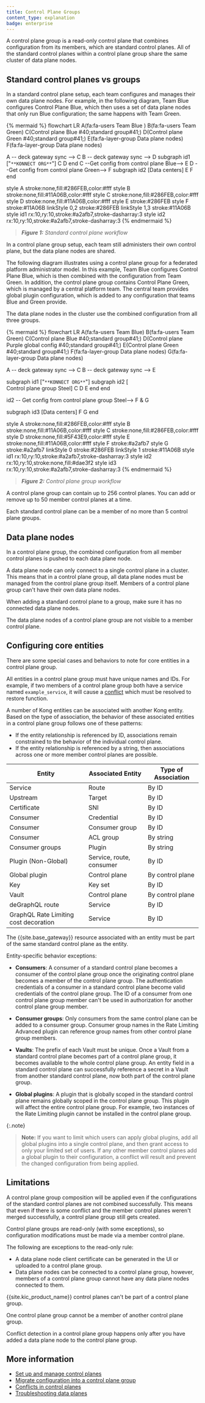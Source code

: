```yaml
---
title: Control Plane Groups
content_type: explanation
badge: enterprise
---
```


A control plane group is a read-only control plane that combines configuration from
its members, which are standard control planes. All of the standard control planes within a 
control plane group share the same cluster of data plane nodes. 

## Standard control planes vs groups

In a standard control plane setup, each team configures and manages their own data plane nodes.
For example, in the following diagram, Team Blue configures Control Plane Blue, which then uses a set of data plane nodes that only run Blue configuration; the same happens with Team Green.

<!--vale off-->
{% mermaid %}
flowchart LR
  A(fa:fa-users Team Blue )
  B(fa:fa-users Team Green)
  C(Control plane Blue
  #40;standard group#41;)
  D(Control plane Green
  #40;standard group#41;)
  E(fa:fa-layer-group Data plane nodes)
  F(fa:fa-layer-group Data plane nodes)


  A -- deck gateway sync --> C
  B -- deck gateway sync --> D
  subgraph id1 ["`**KONNECT ORG**`"]
  C
  D
  end
  C --Get config from 
  control plane Blue--> E
  D --Get config from 
  control plane Green--> F
  subgraph id2 [Data centers]
  E
  F
  end
  
  style A stroke:none,fill:#286FEB,color:#fff
  style B stroke:none,fill:#11A06B,color:#fff
  style C stroke:none,fill:#286FEB,color:#fff
  style D stroke:none,fill:#11A06B,color:#fff
  style E stroke:#286FEB
  style F stroke:#11A06B
  linkStyle 0,2 stroke:#286FEB
  linkStyle 1,3 stroke:#11A06B
  style id1 rx:10,ry:10,stroke:#a2afb7,stroke-dasharray:3
  style id2 rx:10,ry:10,stroke:#a2afb7,stroke-dasharray:3
{% endmermaid %}
<!--vale on-->

> _**Figure 1:** Standard control plane workflow_

In a control plane group setup, each team still administers their own control plane, but the data plane nodes are shared. 

The following diagram illustrates using a control plane group for a federated platform administrator model. In this example, Team Blue configures Control Plane Blue, which is then combined with the configuration from Team Green. In addition, the control plane group contains Control Plane Green, which is managed by a central platform team. The central team provides global plugin configuration, which is added to any configuration that teams Blue and Green provide.

The data plane nodes in the cluster use the combined configuration from all three groups.

<!--vale off-->
{% mermaid %}
flowchart LR
  A(fa:fa-users Team Blue)
  B(fa:fa-users Team Green)
  C(Control plane Blue
  #40;standard group#41;)
  D(Control plane Purple
    global config
    #40;standard group#41;)
  E(Control plane Green
   #40;standard group#41;)
  F(fa:fa-layer-group Data plane nodes)
  G(fa:fa-layer-group Data plane nodes)

  A -- deck gateway sync --> C
  B -- deck gateway sync --> E

  subgraph id1 ["`**KONNECT ORG**`"]
    subgraph id2 [<br>Control plane group Steel]
    C
    D
    E
    end
  end

  id2 -- Get config from 
  control plane group
  Steel--> F & G

  subgraph id3 [Data centers]
  F
  G
  end

  style A stroke:none,fill:#286FEB,color:#fff
  style B stroke:none,fill:#11A06B,color:#fff
  style C stroke:none,fill:#286FEB,color:#fff
  style D stroke:none,fill:#5F43E9,color:#fff
  style E stroke:none,fill:#11A06B,color:#fff
  style F stroke:#a2afb7
  style G stroke:#a2afb7
  linkStyle 0 stroke:#286FEB
  linkStyle 1 stroke:#11A06B
  style id1 rx:10,ry:10,stroke:#a2afb7,stroke-dasharray:3
  style id2 rx:10,ry:10,stroke:none,fill:#dae3f2
  style id3 rx:10,ry:10,stroke:#a2afb7,stroke-dasharray:3
{% endmermaid %}
<!--vale on-->

> _**Figure 2:** Control plane group workflow_

A control plane group can contain up to 256 control planes. 
You can add or remove up to 50 member control planes at a time.

Each standard control plane can be a member of no more than 5 control plane groups.

## Data plane nodes

In a control plane group, the combined configuration from all member control planes is pushed to each data plane node.

A data plane node can only connect to a single control plane in a cluster.
This means that in a control plane group, all data plane nodes must be managed from the control plane group itself. 
Members of a control plane group can't have their own data plane nodes. 

When adding a standard control plane to a group, make sure it has no connected data plane nodes.

The data plane nodes of a control plane group are not visible to a member control plane.

## Configuring core entities

There are some special cases and behaviors to note for core entities in a control plane group.

All entities in a control plane group must have unique names and IDs. 
For example, if two members of a control plane group both have a service named `example_service`, 
it will cause a [conflict](/konnect/gateway-manager/control-plane-groups/conflicts/) which must be resolved to restore function.

A number of Kong entities can be associated with another Kong entity.
Based on the type of association, the behavior of these associated entities in a control plane group follows one of these patterns:
* If the entity relationship is referenced by ID, associations remain constrained to the behavior of the individual control plane.
* If the entity relationship is referenced by a string, then associations across one or more member control planes are possible.

Entity | Associated Entity | Type of Association
-------|-------------------|--------------------
Service | Route | By ID
Upstream | Target | By ID
Certificate | SNI | By ID
Consumer | Credential | By ID
Consumer | Consumer group | By ID
Consumer | ACL group | By string
Consumer groups | Plugin | By string
Plugin (Non-Global) | Service, route, consumer | By ID
Global plugin | Control plane | By control plane
Key | Key set | By ID
Vault | Control plane| By control plane
deGraphQL route | Service | By ID
GraphQL Rate Limiting cost decoration | Service | By ID

The {{site.base_gateway}} resource associated with an entity must be part of the same standard control plane as the entity.

Entity-specific behavior exceptions:
* **Consumers**: A consumer of a standard control plane becomes a consumer of the control plane group once the originating 
control plane becomes a member of the control plane group.
The authentication credentials of a consumer in a standard control plane become valid credentials of the control plane group.
The ID of a consumer from one control plane group member can't be used in authorization for another control plane group member.

* **Consumer groups**: Only consumers from the same control plane can be added to a consumer group.
Consumer group names in the Rate Limiting Advanced plugin can reference group names from other control plane group members.

* **Vaults**: The prefix of each Vault must be unique.
Once a Vault from a standard control plane becomes part of a control plane group, it becomes available to the whole control plane group.
An entity field in a standard control plane can successfully reference a secret in a Vault from another standard control plane, now both part of the control plane group.

* **Global plugins**: A plugin that is globally scoped in the standard control plane remains globally scoped in the control plane group. 
This plugin will affect the entire control plane group.
For example, two instances of the Rate Limiting plugin cannot be installed in the control plane group.

{:.note}
> **Note:** If you want to limit which users can apply global plugins, add all global plugins into a single control plane, and then grant access to only your limited set of users. If any other member control planes add a global plugin to their configuration, a conflict will result and prevent the changed configuration from being applied.

## Limitations

A control plane group composition will be applied even if the configurations of the standard control planes are not combined successfully. 
This means that even if there is some conflict and the member control planes weren't merged successfully, a control plane group still gets created.

Control plane groups are read-only (with some exceptions), so configuration modifications must be made via a member control plane. 

The following are exceptions to the read-only rule:
* A data plane node client certificate can be generated in the UI or uploaded to a control plane group.
* Data plane nodes can be connected to a control plane group, however, members of a control plane group cannot have any data plane nodes connected to them.

{{site.kic_product_name}} control planes can't be part of a control plane group.

One control plane group cannot be a member of another control plane group. 


Conflict detection in a control plane group happens only after you have added a data plane node to the control plane group.
## More information
* [Set up and manage control planes](/konnect/gateway-manager/control-plane-groups/how-to/)
* [Migrate configuration into a control plane group](/konnect/gateway-manager/control-plane-groups/migrate/)
* [Conflicts in control planes](/konnect/gateway-manager/control-plane-groups/conflicts/)
* [Troubleshooting data planes](/konnect/gatway-manager/troubleshooting/)
